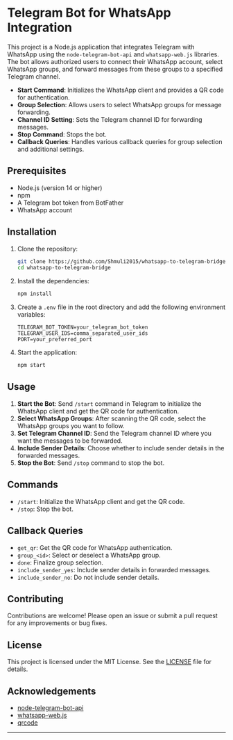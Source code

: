 # Telegram Bot for WhatsApp Integration

This project is a Node.js application that integrates Telegram with WhatsApp using the `node-telegram-bot-api` and `whatsapp-web.js` libraries. The bot allows authorized users to connect their WhatsApp account, select WhatsApp groups, and forward messages from these groups to a specified Telegram channel.

- **Start Command**: Initializes the WhatsApp client and provides a QR code for authentication.
- **Group Selection**: Allows users to select WhatsApp groups for message forwarding.
- **Channel ID Setting**: Sets the Telegram channel ID for forwarding messages.
- **Stop Command**: Stops the bot.
- **Callback Queries**: Handles various callback queries for group selection and additional settings.

## Prerequisites
- Node.js (version 14 or higher)
- npm
- A Telegram bot token from BotFather
- WhatsApp account

## Installation
1. Clone the repository:
    ```bash
    git clone https://github.com/Shmuli2015/whatsapp-to-telegram-bridge.git
    cd whatsapp-to-telegram-bridge
    ```

2. Install the dependencies:
    ```bash
    npm install
    ```

3. Create a `.env` file in the root directory and add the following environment variables:
    ```plaintext
    TELEGRAM_BOT_TOKEN=your_telegram_bot_token
    TELEGRAM_USER_IDS=comma_separated_user_ids
    PORT=your_preferred_port
    ```

4. Start the application:
    ```bash
    npm start
    ```
    
## Usage

1. **Start the Bot**: Send `/start` command in Telegram to initialize the WhatsApp client and get the QR code for authentication.
2. **Select WhatsApp Groups**: After scanning the QR code, select the WhatsApp groups you want to follow.
3. **Set Telegram Channel ID**: Send the Telegram channel ID where you want the messages to be forwarded.
4. **Include Sender Details**: Choose whether to include sender details in the forwarded messages.
5. **Stop the Bot**: Send `/stop` command to stop the bot.

## Commands

- `/start`: Initialize the WhatsApp client and get the QR code.
- `/stop`: Stop the bot.

## Callback Queries

- `get_qr`: Get the QR code for WhatsApp authentication.
- `group_<id>`: Select or deselect a WhatsApp group.
- `done`: Finalize group selection.
- `include_sender_yes`: Include sender details in forwarded messages.
- `include_sender_no`: Do not include sender details.

## Contributing

Contributions are welcome! Please open an issue or submit a pull request for any improvements or bug fixes.

## License

This project is licensed under the MIT License. See the [LICENSE](LICENSE) file for details.

## Acknowledgements

- [node-telegram-bot-api](https://github.com/yagop/node-telegram-bot-api)
- [whatsapp-web.js](https://github.com/pedroslopez/whatsapp-web.js)
- [qrcode](https://github.com/soldair/node-qrcode)

---
